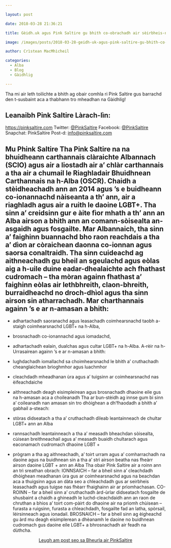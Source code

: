 ```yaml
---

layout: post

date: 2018-03-28 21:36:21

title: Gèidh.uk agus Pink Saltire gu bhith co-obrachadh air sèirbheis-naidheachd LGBT do Ghàidheil

image: /images/posts/2018-03-28-geidh-uk-agus-pink-saltire-gu-bhith-co-obrachadh.webp

author: Crìstean MacMhìcheil

categories:
  - Alba
  - Blog
  - Gàidhlig

---
```


 Tha mi air leth toilichte a bhith ag obair comhla ri Pink Saltire gus barrachd den t-susbaint aca a thabhann tro mheadhan na Gàidhlig!

## Leanaibh Pink Saltire Làrach-lìn: 

<https://pinksaltire.com> Twitter: [@PinkSaltire][1] Facebook: [@PinkSaltire][2] Snapchat: PinkSaltire Post-d: <info@pinksaltire.com>

## Mu Phink Saltire Tha Pink Saltire na na bhuidheann carthannais clàraichte Albannach (SCIO) agus air a liostadh air a&#8217; chlàr carthannais a tha air a chumail le Riaghladair Bhuidhnean Carthannais na h-Alba (OSCR). Chaidh a stèidheachadh ann an 2014 agus &#8217;s e buidheann co-ionannachd nàiseanta a th&#8217; ann, air a riaghladh agus air a ruith le daoine LGBT+. Tha sinn a&#8217; creidsinn gur e àite fìor mhath a th&#8217; ann an Alba airson a bhith ann an comann-sòisealta an-asgaidh agus fosgailte. Mar Albannaich, tha sinn a&#8217; faighinn buannachd bho raon reachdais a tha a&#8217; dìon ar còraichean daonna co-ionnan agus saorsa conaltraidh. Tha sinn cuideachd ag aithneachadh gu bheil an sgeulachd agus eòlas aig a h-uile duine eadar-dhealaichte ach fhathast cudromach &#8211; tha mòran againn fhathast a&#8217; faighinn eòlas air lethbhreith, claon-bhreith, burraidheachd no droch-dhìol agus tha sinn airson sin atharrachadh. Mar charthannais againn &#8217;s e ar n-amasan a bhith:

  * adhartachadh saoranachd agus leasachadh coimhearsnachd taobh a-staigh coimhearsnachd LGBT+ na h-Alba,
  * brosnachadh co-ionannachd agus iomadachd,
  * adhartachadh ealain, dualchas agus cultar LGBT+ na h-Alba. A-rèir na h-Urrasairean againn &#8217;s e ar n-amasan a bhith:

  * lughdachadh iomallachd sa choimhearsnachd le bhith a&#8217; cruthachadh cheanglaichean brìoghmhor agus luachmhor
  * cleachdadh mheadhanan ùra agus a&#8217; tuigsinn ar coimhearsnachd nas èifeachdaiche
  * aithneachadh deagh eisimpleirean agus brosnachadh dhaoine eile gus na h-amasan aca a choileanadh Tha ar bun-stèidh ag innse gum bi sinn a&#8217; coileanadh nan amasan sin tro dhòighean a dh&#8217;fhaodadh a bhith a&#8217; gabhail a-steach:

  * stòras didseatach a tha a&#8217; cruthachadh dìleab leantainneach de chultar LGBT+ ann an Alba
  * rannsachadh leantainneach a tha a&#8217; measadh bheachdan sòisealta, cùisean breithneachail agus a&#8217; measadh buaidh chultarach agus eaconamach cudromach dhaoine LGBT +
  * prògram a tha ag aithneachadh, a&#8217; toirt urram agus a&#8217; comharrachadh na daoine agus na buidhnean sin a tha a&#8217; strì airson beatha nas fheàrr airson daoine LGBT + ann an Alba Tha obair Pink Saltire air a roinn ann an trì sreathan obrach: IONNSAICH &#8211; far a bheil sinn a&#8217; cleachdadh dhòighean meadhanan ùra gus ar coimhearsnachd agus na beachdan aca a thuigsinn agus an dàta seo a chleachdadh gus ar seirbheis leasachadh agus tuigse nas fhèarr fhaighainn air ar prìomhachasan. CO-ROINN &#8211; far a bheil sinn a&#8217; cruthachadh àrd-ùrlar didseatach fosgailte de shusbaint a chaidh a ghineadh le luchd-cleachdaidh ann an raon de chruthan a bhios a&#8217; toirt com-pàirt do dhaoine air na prìomh chùisean &#8211; furasta a ruigsinn, furasta a chleachdadh, fosgailte fad an latha, spòrsail, lèirsinneach agus ionadail. BROSNAICH &#8211; far a bheil sinn ag èigheachd gu àrd mu deagh eisimplerean a dhèanamh le daoine no buidhnean cudromach gus daoine eile LGBT+ a bhrosnachadh air feadh na dùthcha.

<p style="text-align: center;">
  <a class="btn btn-info" title="Read this post in English over at Pink Saltire" role="button" href="https://pinksaltire.com/about/">Leugh am post seo sa Bheurla air PinkSaltire</a>
</p>

 [1]: https://twitter.com/PinkSaltire
 [2]: https://www.facebook.com/pinksaltire/

